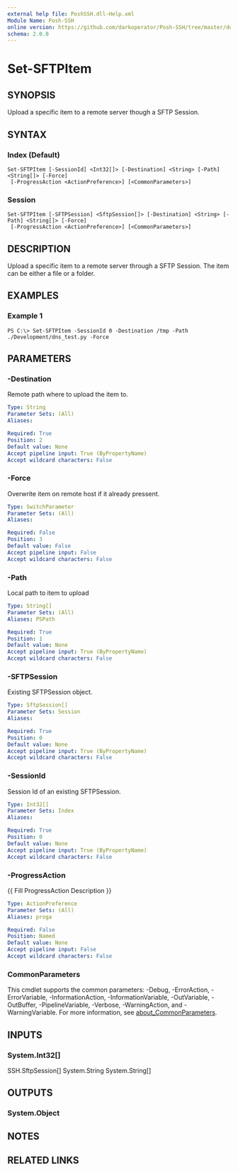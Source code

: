 ```yaml
---
external help file: PoshSSH.dll-Help.xml
Module Name: Posh-SSH
online version: https://github.com/darkoperator/Posh-SSH/tree/master/docs
schema: 2.0.0
---
```


# Set-SFTPItem

## SYNOPSIS
Upload a specific item to a remote server though a SFTP Session.

## SYNTAX

### Index (Default)
```
Set-SFTPItem [-SessionId] <Int32[]> [-Destination] <String> [-Path] <String[]> [-Force]
 [-ProgressAction <ActionPreference>] [<CommonParameters>]
```

### Session
```
Set-SFTPItem [-SFTPSession] <SftpSession[]> [-Destination] <String> [-Path] <String[]> [-Force]
 [-ProgressAction <ActionPreference>] [<CommonParameters>]
```

## DESCRIPTION
Upload a specific item to a remote server through a SFTP Session.
The item can be either a file or a folder.

## EXAMPLES

### Example 1
```
PS C:\> Set-SFTPItem -SessionId 0 -Destination /tmp -Path ./Development/dns_test.py -Force
```

## PARAMETERS

### -Destination
Remote path where to upload the item to.

```yaml
Type: String
Parameter Sets: (All)
Aliases:

Required: True
Position: 2
Default value: None
Accept pipeline input: True (ByPropertyName)
Accept wildcard characters: False
```

### -Force
Overwrite item on remote host if it already pressent.

```yaml
Type: SwitchParameter
Parameter Sets: (All)
Aliases:

Required: False
Position: 3
Default value: False
Accept pipeline input: False
Accept wildcard characters: False
```

### -Path
Local path to item to upload

```yaml
Type: String[]
Parameter Sets: (All)
Aliases: PSPath

Required: True
Position: 1
Default value: None
Accept pipeline input: True (ByPropertyName)
Accept wildcard characters: False
```

### -SFTPSession
Existing SFTPSession object.

```yaml
Type: SftpSession[]
Parameter Sets: Session
Aliases:

Required: True
Position: 0
Default value: None
Accept pipeline input: True (ByPropertyName)
Accept wildcard characters: False
```

### -SessionId
Session Id of an existing SFTPSession.

```yaml
Type: Int32[]
Parameter Sets: Index
Aliases:

Required: True
Position: 0
Default value: None
Accept pipeline input: True (ByPropertyName)
Accept wildcard characters: False
```

### -ProgressAction
{{ Fill ProgressAction Description }}

```yaml
Type: ActionPreference
Parameter Sets: (All)
Aliases: proga

Required: False
Position: Named
Default value: None
Accept pipeline input: False
Accept wildcard characters: False
```

### CommonParameters
This cmdlet supports the common parameters: -Debug, -ErrorAction, -ErrorVariable, -InformationAction, -InformationVariable, -OutVariable, -OutBuffer, -PipelineVariable, -Verbose, -WarningAction, and -WarningVariable. For more information, see [about_CommonParameters](http://go.microsoft.com/fwlink/?LinkID=113216).

## INPUTS

### System.Int32[]
SSH.SftpSession\[\] System.String System.String\[\]

## OUTPUTS

### System.Object
## NOTES

## RELATED LINKS

